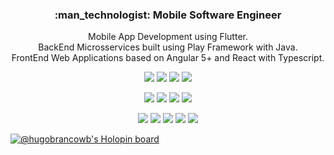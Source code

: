 <h3 align=center>
  :man_technologist: Mobile Software Engineer
</h3>
<p align=center>
  Mobile App Development using Flutter.<br/>
  BackEnd Microsservices built using Play Framework with Java.<br/>
  FrontEnd Web Applications based on Angular 5+ and React with Typescript.
</p>

<p align=center>
  <img src="https://img.shields.io/badge/-Flutter-2CB7F6?logo=flutter&logoColor=white">
  <img src="https://img.shields.io/badge/-Dart-04599C?logo=dart&logoColor=white">
  <img src="https://img.shields.io/badge/-SwiftUI-F05138?logo=swift&logoColor=white">
  <img src="https://img.shields.io/badge/-Firebase-FFCA28?logo=firebase&logoColor=black">
</p>

<p align=center>
  <img src="https://img.shields.io/badge/-Java-FF0000?logo=java&logoColor=white">
  <img src="https://img.shields.io/badge/-NestJs-ED2945?logo=nestjs&logoColor=white">
  <img src="https://img.shields.io/badge/-PostgreSQL-336690?logo=postgresql&logoColor=white">
  <img src="https://img.shields.io/badge/-Neo4j-018BFF?logo=neo4j&logoColor=white">
</p>

<p align=center>
  <img src="https://img.shields.io/badge/-TypeScript-3178C6?logo=typescript&logoColor=white">
  <img src="https://img.shields.io/badge/-Angular-DD0031?logo=angular&logoColor=white">
  <img src="https://img.shields.io/badge/-React-61DAFB?logo=react&logoColor=black">
  <img src="https://img.shields.io/badge/-Next.js-000000?logo=next.js&logoColor=white">
  <img src="https://img.shields.io/badge/-Jest-98425B?logo=jest&logoColor=white">
</p>

[![@hugobrancowb's Holopin board](https://holopin.me/hugobrancowb)](https://holopin.io/@hugobrancowb)
